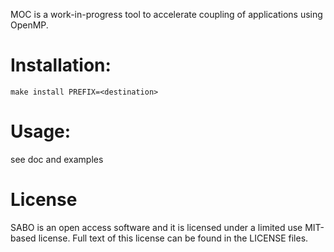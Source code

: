 MOC is a work-in-progress tool to accelerate coupling of applications using OpenMP.

# Installation:

    make install PREFIX=<destination>

# Usage:

see doc and examples



# License #

SABO is an open access software and it is licensed under a limited use MIT-based license. Full text of this license can be found in the LICENSE files.
